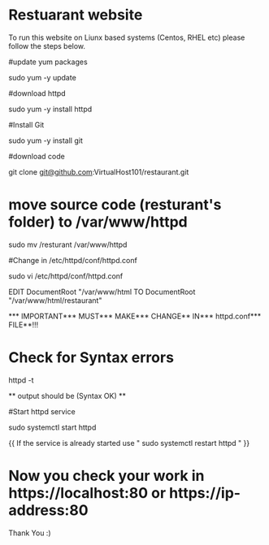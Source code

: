 # Restuarant website
To run this website on Liunx based systems (Centos, RHEL  etc) please follow the steps below.

#update yum packages

sudo yum -y update

#download httpd

sudo yum -y install httpd

#Install Git

sudo yum -y install git

#download code

git clone git@github.com:VirtualHost101/restaurant.git

# move source code (resturant's folder) to /var/www/httpd

sudo mv /resturant /var/www/httpd

#Change <documentroot> in /etc/httpd/conf/httpd.conf
  
sudo vi /etc/httpd/conf/httpd.conf

EDIT  DocumentRoot "/var/www/html      TO    DocumentRoot "/var/www/html/restaurant"


*** IMPORTANT*** MUST***  MAKE*** CHANGE** IN*** httpd.conf*** FILE**!!! 
  
# Check for Syntax errors 
  
httpd -t
  
** output should be (Syntax OK) **

#Start httpd service
  
sudo systemctl start httpd
  
{{ If the service is already started use " sudo systemctl restart httpd " }}

# Now you check your work in https://localhost:80 or https://ip-address:80

Thank You :)
